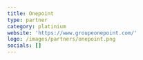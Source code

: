 ```yaml
---
title: Onepoint
type: partner
category: platinium
website: 'https://www.groupeonepoint.com/'
logo: /images/partners/onepoint.png
socials: []
---
```

